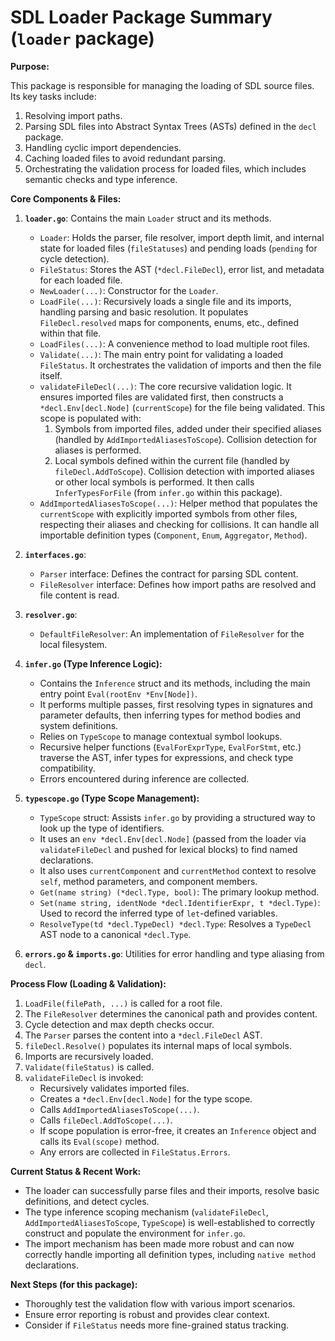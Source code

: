 # SDL Loader Package Summary (`loader` package)

**Purpose:**

This package is responsible for managing the loading of SDL source files. Its key tasks include:
1.  Resolving import paths.
2.  Parsing SDL files into Abstract Syntax Trees (ASTs) defined in the `decl` package.
3.  Handling cyclic import dependencies.
4.  Caching loaded files to avoid redundant parsing.
5.  Orchestrating the validation process for loaded files, which includes semantic checks and type inference.

**Core Components & Files:**

1.  **`loader.go`**: Contains the main `Loader` struct and its methods.
    *   `Loader`: Holds the parser, file resolver, import depth limit, and internal state for loaded files (`fileStatuses`) and pending loads (`pending` for cycle detection).
    *   `FileStatus`: Stores the AST (`*decl.FileDecl`), error list, and metadata for each loaded file.
    *   `NewLoader(...)`: Constructor for the `Loader`.
    *   `LoadFile(...)`: Recursively loads a single file and its imports, handling parsing and basic resolution. It populates `FileDecl.resolved` maps for components, enums, etc., defined within that file.
    *   `LoadFiles(...)`: A convenience method to load multiple root files.
    *   `Validate(...)`: The main entry point for validating a loaded `FileStatus`. It orchestrates the validation of imports and then the file itself.
    *   `validateFileDecl(...)`: The core recursive validation logic. It ensures imported files are validated first, then constructs a `*decl.Env[decl.Node]` (`currentScope`) for the file being validated. This scope is populated with:
        1.  Symbols from imported files, added under their specified aliases (handled by `AddImportedAliasesToScope`). Collision detection for aliases is performed.
        2.  Local symbols defined within the current file (handled by `fileDecl.AddToScope`). Collision detection with imported aliases or other local symbols is performed.
        It then calls `InferTypesForFile` (from `infer.go` within this package).
    *   `AddImportedAliasesToScope(...)`: Helper method that populates the `currentScope` with explicitly imported symbols from other files, respecting their aliases and checking for collisions. It can handle all importable definition types (`Component`, `Enum`, `Aggregator`, `Method`).

2.  **`interfaces.go`**:
    *   `Parser` interface: Defines the contract for parsing SDL content.
    *   `FileResolver` interface: Defines how import paths are resolved and file content is read.

3.  **`resolver.go`**:
    *   `DefaultFileResolver`: An implementation of `FileResolver` for the local filesystem.

4.  **`infer.go` (Type Inference Logic):**
    *   Contains the `Inference` struct and its methods, including the main entry point `Eval(rootEnv *Env[Node])`.
    *   It performs multiple passes, first resolving types in signatures and parameter defaults, then inferring types for method bodies and system definitions.
    *   Relies on `TypeScope` to manage contextual symbol lookups.
    *   Recursive helper functions (`EvalForExprType`, `EvalForStmt`, etc.) traverse the AST, infer types for expressions, and check type compatibility.
    *   Errors encountered during inference are collected.

5.  **`typescope.go` (Type Scope Management):**
    *   `TypeScope` struct: Assists `infer.go` by providing a structured way to look up the type of identifiers.
    *   It uses an `env *decl.Env[decl.Node]` (passed from the loader via `validateFileDecl` and pushed for lexical blocks) to find named declarations.
    *   It also uses `currentComponent` and `currentMethod` context to resolve `self`, method parameters, and component members.
    *   `Get(name string) (*decl.Type, bool)`: The primary lookup method.
    *   `Set(name string, identNode *decl.IdentifierExpr, t *decl.Type)`: Used to record the inferred type of `let`-defined variables.
    *   `ResolveType(td *decl.TypeDecl) *decl.Type`: Resolves a `TypeDecl` AST node to a canonical `*decl.Type`.

6.  **`errors.go` & `imports.go`**: Utilities for error handling and type aliasing from `decl`.

**Process Flow (Loading & Validation):**

1.  `LoadFile(filePath, ...)` is called for a root file.
2.  The `FileResolver` determines the canonical path and provides content.
3.  Cycle detection and max depth checks occur.
4.  The `Parser` parses the content into a `*decl.FileDecl` AST.
5.  `fileDecl.Resolve()` populates its internal maps of local symbols.
6.  Imports are recursively loaded.
7.  `Validate(fileStatus)` is called.
8.  `validateFileDecl` is invoked:
    *   Recursively validates imported files.
    *   Creates a `*decl.Env[decl.Node]` for the type scope.
    *   Calls `AddImportedAliasesToScope(...)`.
    *   Calls `fileDecl.AddToScope(...)`.
    *   If scope population is error-free, it creates an `Inference` object and calls its `Eval(scope)` method.
    *   Any errors are collected in `FileStatus.Errors`.

**Current Status & Recent Work:**

*   The loader can successfully parse files and their imports, resolve basic definitions, and detect cycles.
*   The type inference scoping mechanism (`validateFileDecl`, `AddImportedAliasesToScope`, `TypeScope`) is well-established to correctly construct and populate the environment for `infer.go`.
*   The import mechanism has been made more robust and can now correctly handle importing all definition types, including `native method` declarations.

**Next Steps (for this package):**

*   Thoroughly test the validation flow with various import scenarios.
*   Ensure error reporting is robust and provides clear context.
*   Consider if `FileStatus` needs more fine-grained status tracking.
